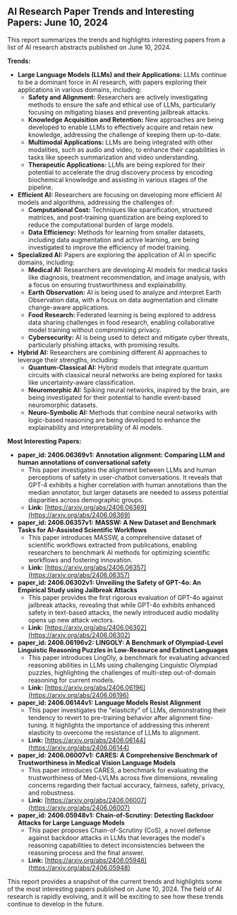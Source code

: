 ## AI Research Paper Trends and Interesting Papers: June 10, 2024

This report summarizes the trends and highlights interesting papers from a list of AI research abstracts published on June 10, 2024.

**Trends:**

* **Large Language Models (LLMs) and their Applications:** LLMs continue to be a dominant force in AI research, with papers exploring their applications in various domains, including:
    * **Safety and Alignment:**  Researchers are actively investigating methods to ensure the safe and ethical use of LLMs, particularly focusing on mitigating biases and preventing jailbreak attacks.
    * **Knowledge Acquisition and Retention:**  New approaches are being developed to enable LLMs to effectively acquire and retain new knowledge, addressing the challenge of keeping them up-to-date.
    * **Multimodal Applications:**  LLMs are being integrated with other modalities, such as audio and video, to enhance their capabilities in tasks like speech summarization and video understanding.
    * **Therapeutic Applications:**  LLMs are being explored for their potential to accelerate the drug discovery process by encoding biochemical knowledge and assisting in various stages of the pipeline.
* **Efficient AI:**  Researchers are focusing on developing more efficient AI models and algorithms, addressing the challenges of:
    * **Computational Cost:**  Techniques like sparsification, structured matrices, and post-training quantization are being explored to reduce the computational burden of large models.
    * **Data Efficiency:**  Methods for learning from smaller datasets, including data augmentation and active learning, are being investigated to improve the efficiency of model training.
* **Specialized AI:**  Papers are exploring the application of AI in specific domains, including:
    * **Medical AI:**  Researchers are developing AI models for medical tasks like diagnosis, treatment recommendation, and image analysis, with a focus on ensuring trustworthiness and explainability.
    * **Earth Observation:**  AI is being used to analyze and interpret Earth Observation data, with a focus on data augmentation and climate change-aware applications.
    * **Food Research:**  Federated learning is being explored to address data sharing challenges in food research, enabling collaborative model training without compromising privacy.
    * **Cybersecurity:**  AI is being used to detect and mitigate cyber threats, particularly phishing attacks, with promising results.
* **Hybrid AI:**  Researchers are combining different AI approaches to leverage their strengths, including:
    * **Quantum-Classical AI:**  Hybrid models that integrate quantum circuits with classical neural networks are being explored for tasks like uncertainty-aware classification.
    * **Neuromorphic AI:**  Spiking neural networks, inspired by the brain, are being investigated for their potential to handle event-based neuromorphic datasets.
    * **Neuro-Symbolic AI:**  Methods that combine neural networks with logic-based reasoning are being developed to enhance the explainability and interpretability of AI models.

**Most Interesting Papers:**

* **paper_id: 2406.06369v1:** **Annotation alignment: Comparing LLM and human annotations of conversational safety**
    * This paper investigates the alignment between LLMs and human perceptions of safety in user-chatbot conversations. It reveals that GPT-4 exhibits a higher correlation with human annotations than the median annotator, but larger datasets are needed to assess potential disparities across demographic groups.
    * **Link:** [https://arxiv.org/abs/2406.06369](https://arxiv.org/abs/2406.06369)
* **paper_id: 2406.06357v1:** **MASSW: A New Dataset and Benchmark Tasks for AI-Assisted Scientific Workflows**
    * This paper introduces MASSW, a comprehensive dataset of scientific workflows extracted from publications, enabling researchers to benchmark AI methods for optimizing scientific workflows and fostering innovation.
    * **Link:** [https://arxiv.org/abs/2406.06357](https://arxiv.org/abs/2406.06357)
* **paper_id: 2406.06302v1:** **Unveiling the Safety of GPT-4o: An Empirical Study using Jailbreak Attacks**
    * This paper provides the first rigorous evaluation of GPT-4o against jailbreak attacks, revealing that while GPT-4o exhibits enhanced safety in text-based attacks, the newly introduced audio modality opens up new attack vectors.
    * **Link:** [https://arxiv.org/abs/2406.06302](https://arxiv.org/abs/2406.06302)
* **paper_id: 2406.06196v2:** **LINGOLY: A Benchmark of Olympiad-Level Linguistic Reasoning Puzzles in Low-Resource and Extinct Languages**
    * This paper introduces LingOly, a benchmark for evaluating advanced reasoning abilities in LLMs using challenging Linguistic Olympiad puzzles, highlighting the challenges of multi-step out-of-domain reasoning for current models.
    * **Link:** [https://arxiv.org/abs/2406.06196](https://arxiv.org/abs/2406.06196)
* **paper_id: 2406.06144v1:** **Language Models Resist Alignment**
    * This paper investigates the "elasticity" of LLMs, demonstrating their tendency to revert to pre-training behavior after alignment fine-tuning. It highlights the importance of addressing this inherent elasticity to overcome the resistance of LLMs to alignment.
    * **Link:** [https://arxiv.org/abs/2406.06144](https://arxiv.org/abs/2406.06144)
* **paper_id: 2406.06007v1:** **CARES: A Comprehensive Benchmark of Trustworthiness in Medical Vision Language Models**
    * This paper introduces CARES, a benchmark for evaluating the trustworthiness of Med-LVLMs across five dimensions, revealing concerns regarding their factual accuracy, fairness, safety, privacy, and robustness.
    * **Link:** [https://arxiv.org/abs/2406.06007](https://arxiv.org/abs/2406.06007)
* **paper_id: 2406.05948v1:** **Chain-of-Scrutiny: Detecting Backdoor Attacks for Large Language Models**
    * This paper proposes Chain-of-Scrutiny (CoS), a novel defense against backdoor attacks in LLMs that leverages the model's reasoning capabilities to detect inconsistencies between the reasoning process and the final answer.
    * **Link:** [https://arxiv.org/abs/2406.05948](https://arxiv.org/abs/2406.05948)

This report provides a snapshot of the current trends and highlights some of the most interesting papers published on June 10, 2024. The field of AI research is rapidly evolving, and it will be exciting to see how these trends continue to develop in the future. 
